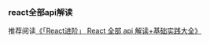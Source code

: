 ### react全部api解读

推荐阅读[《「React进阶」 React 全部 api 解读+基础实践大全》](https://mp.weixin.qq.com/s?__biz=MzAxODE2MjM1MA==&mid=2651575197&idx=1&sn=5fc1c1b8b1acddc875661c3ef99c6f15&chksm=8025045cb7528d4a4c27dd823155766ff5d6a28a9f47a59b002cf43c373aba2f3099583c91b2&scene=27#wechat_redirect)